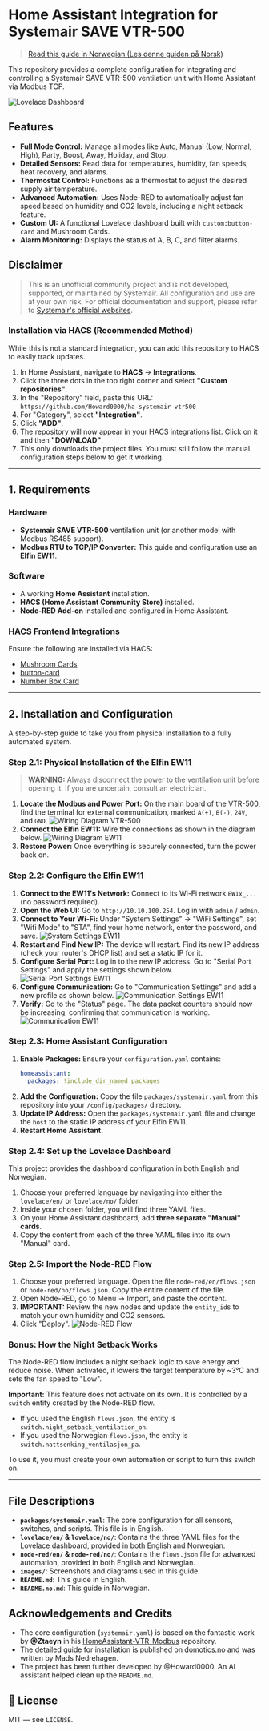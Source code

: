 # Home Assistant Integration for Systemair SAVE VTR-500

> [Read this guide in Norwegian (Les denne guiden på Norsk)](README.md)

This repository provides a complete configuration for integrating and controlling a Systemair SAVE VTR-500 ventilation unit with Home Assistant via Modbus TCP.

![Lovelace Dashboard](image/Ventilasjon%20kort.png)

## Features

*   **Full Mode Control:** Manage all modes like Auto, Manual (Low, Normal, High), Party, Boost, Away, Holiday, and Stop.
*   **Detailed Sensors:** Read data for temperatures, humidity, fan speeds, heat recovery, and alarms.
*   **Thermostat Control:** Functions as a thermostat to adjust the desired supply air temperature.
*   **Advanced Automation:** Uses Node-RED to automatically adjust fan speed based on humidity and CO2 levels, including a night setback feature.
*   **Custom UI:** A functional Lovelace dashboard built with `custom:button-card` and Mushroom Cards.
*   **Alarm Monitoring:** Displays the status of A, B, C, and filter alarms.

## Disclaimer
> This is an unofficial community project and is not developed, supported, or maintained by Systemair. All configuration and use are at your own risk. For official documentation and support, please refer to [Systemair's official websites](https://www.systemair.com/).

### Installation via HACS (Recommended Method)

While this is not a standard integration, you can add this repository to HACS to easily track updates.

1.  In Home Assistant, navigate to **HACS** -> **Integrations**.
2.  Click the three dots in the top right corner and select **"Custom repositories"**.
3.  In the "Repository" field, paste this URL:
    `https://github.com/Howard0000/ha-systemair-vtr500`
4.  For "Category", select **"Integration"**.
5.  Click **"ADD"**.
6.  The repository will now appear in your HACS integrations list. Click on it and then **"DOWNLOAD"**.
7.  This only downloads the project files. You must still follow the manual configuration steps below to get it working.
---

## 1. Requirements

### Hardware
*   **Systemair SAVE VTR-500** ventilation unit (or another model with Modbus RS485 support).
*   **Modbus RTU to TCP/IP Converter:** This guide and configuration use an **Elfin EW11**.

### Software
*   A working **Home Assistant** installation.
*   **HACS (Home Assistant Community Store)** installed.
*   **Node-RED Add-on** installed and configured in Home Assistant.

### HACS Frontend Integrations
Ensure the following are installed via HACS:
*   [Mushroom Cards](https://github.com/piitaya/lovelace-mushroom)
*   [button-card](https://github.com/custom-cards/button-card)
*   [Number Box Card](https://github.com/htmlchinchilla/numberbox-card)

---

## 2. Installation and Configuration

A step-by-step guide to take you from physical installation to a fully automated system.

### Step 2.1: Physical Installation of the Elfin EW11

> **WARNING:** Always disconnect the power to the ventilation unit before opening it. If you are uncertain, consult an electrician.

1.  **Locate the Modbus and Power Port:** On the main board of the VTR-500, find the terminal for external communication, marked `A(+)`, `B(-)`, `24V`, and `GND`.
    ![Wiring Diagram VTR-500](image/koblingsskjemaVTR-500.png)
2.  **Connect the Elfin EW11:** Wire the connections as shown in the diagram below.
    ![Wiring Diagram EW11](image/koblings%20skjema%20EW11.png)
3.  **Restore Power:** Once everything is securely connected, turn the power back on.

### Step 2.2: Configure the Elfin EW11

1.  **Connect to the EW11's Network:** Connect to its Wi-Fi network `EW1x_...` (no password required).
2.  **Open the Web UI:** Go to `http://10.10.100.254`. Log in with `admin` / `admin`.
3.  **Connect to Your Wi-Fi:** Under "System Settings" -> "WiFi Settings", set "Wifi Mode" to "STA", find your home network, enter the password, and save.
    ![System Settings EW11](image/system%20settings%20EW11.png)
4.  **Restart and Find New IP:** The device will restart. Find its new IP address (check your router's DHCP list) and set a static IP for it.
5.  **Configure Serial Port:** Log in to the new IP address. Go to "Serial Port Settings" and apply the settings shown below.
    ![Serial Port Settings EW11](image/serial%20port%20settings%20EW11.png)
6.  **Configure Communication:** Go to "Communication Settings" and add a new profile as shown below.
    ![Communication Settings EW11](image/communication%20settings%20EW11.png)
7.  **Verify:** Go to the "Status" page. The data packet counters should now be increasing, confirming that communication is working.
    ![Communication EW11](image/kommunikasjon%20EW11.png)

### Step 2.3: Home Assistant Configuration

1.  **Enable Packages:** Ensure your `configuration.yaml` contains:
    ```yaml
    homeassistant:
      packages: !include_dir_named packages
    ```
2.  **Add the Configuration:** Copy the file `packages/systemair.yaml` from this repository into your `/config/packages/` directory.
3.  **Update IP Address:** Open the `packages/systemair.yaml` file and change the `host` to the static IP address of your Elfin EW11.
4.  **Restart Home Assistant.**

### Step 2.4: Set up the Lovelace Dashboard

This project provides the dashboard configuration in both English and Norwegian.

1.  Choose your preferred language by navigating into either the `lovelace/en/` or `lovelace/no/` folder.
2.  Inside your chosen folder, you will find three YAML files.
3.  On your Home Assistant dashboard, add **three separate "Manual" cards**.
4.  Copy the content from each of the three YAML files into its own "Manual" card.

### Step 2.5: Import the Node-RED Flow

1.  Choose your preferred language. Open the file `node-red/en/flows.json` or `node-red/no/flows.json`. Copy the entire content of the file.
2.  Open Node-RED, go to Menu -> Import, and paste the content.
3.  **IMPORTANT:** Review the new nodes and update the `entity_id`s to match your own humidity and CO2 sensors.
4.  Click "Deploy".
    ![Node-RED Flow](image/Node-Red%20VTR500.png)

### Bonus: How the Night Setback Works

The Node-RED flow includes a night setback logic to save energy and reduce noise. When activated, it lowers the target temperature by ~3°C and sets the fan speed to "Low".

**Important:** This feature does not activate on its own. It is controlled by a `switch` entity created by the Node-RED flow.
*   If you used the English `flows.json`, the entity is `switch.night_setback_ventilation_on`.
*   If you used the Norwegian `flows.json`, the entity is `switch.nattsenking_ventilasjon_pa`.

To use it, you must create your own automation or script to turn this switch on.

---

## File Descriptions

*   **`packages/systemair.yaml`**: The core configuration for all sensors, switches, and scripts. This file is in English.
*   **`lovelace/en/` & `lovelace/no/`**: Contains the three YAML files for the Lovelace dashboard, provided in both English and Norwegian.
*   **`node-red/en/` & `node-red/no/`**: Contains the `flows.json` file for advanced automation, provided in both English and Norwegian.
*   **`images/`**: Screenshots and diagrams used in this guide.
*   **`README.md`**: This guide in English.
*   **`README.no.md`**: This guide in Norwegian.

## Acknowledgements and Credits
*   The core configuration (`systemair.yaml`) is based on the fantastic work by **@Ztaeyn** in his [HomeAssistant-VTR-Modbus](https://github.com/Ztaeyn/HomeAssistant-VTR-Modbus) repository.
*   The detailed guide for installation is published on [domotics.no](https://www.domotics.no/post/home-assistant-automasjon-av-ventilasjonsanlegg-via-modbus) and was written by Mads Nedrehagen.
*   The project has been further developed by @Howard0000. An AI assistant helped clean up the `README.md`.

## 📝 License

MIT — see `LICENSE`.

